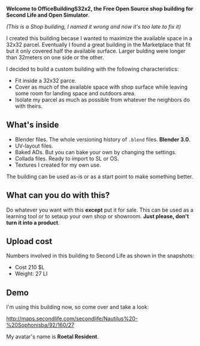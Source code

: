 **Welcome to OfficeBuildingS32x2, the Free Open Source shop building for Second Life and Open Simulator**.

*(This is a Shop building, I named it wrong and now it's too late to fix it)*

I created this building becase I wanted to maximize the available space in a 32x32 parcel.
Eventually I found a great building in the Marketplace that fit but it only covered half the available surface. Larger bulding were longer than 32meters on one side or the other.

I decided to build a custom building with the following characteristics:

  * Fit inside a 32x32 parce.
  * Cover as much of the available space with shop surface while leaving some room for landing space and outdoors area.
  * Isolate my parcel as much as possible from whatever the neighbors do with theirs.

## What's inside

  * Blender files. The whole versioning history of `.blend` files. **Blender 3.0**.
  * UV-layout files.
  * Baked AOs. But you can bake your own by changing the settings.
  * Collada files. Ready to import to SL or OS.
  * Textures I created for my own use.

The building can be used as-is or as a start point to make something better.

## What can you do with this?

Do whatever you want with this **except** put it for sale. This can be used as a learning tool or to setaup your own shop or showroom. **Just please, don't turn it into a product**.

## Upload cost

Numbers involved in this building to Second Life as shown in the snapshots:

  * Cost 210 $L
  * Weight: 27 LI

## Demo

I'm using this building now, so come over and take a look:

http://maps.secondlife.com/secondlife/Nautilus%20-%20Sophonisba/92/160/27

My avatar's name is **Roetal Resident**. 
